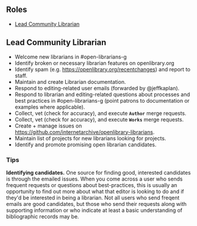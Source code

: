 ## Roles

* [Lead Community Librarian](#Lead-Community-Librarian)


## Lead Community Librarian

* Welcome new librarians in #open-librarians-g
* Identify broken or necessary librarian features on openlibrary.org
* Identify spam (e.g. https://openlibrary.org/recentchanges) and report to staff.
* Maintain and create Librarian documentation.
* Respond to editing-related user emails (forwarded by @jeffkaplan).
* Respond to librarian and editing-related questions about processes and best practices in #open-librarians-g (point patrons to documentation or examples where applicable).
* Collect, vet (check for accuracy), and execute **`Author`** merge requests.
* Collect, vet (check for accuracy), and execute **`Works`** merge requests.
* Create + manage issues on https://github.com/internetarchive/openlibrary-librarians.
* Maintain list of projects for new librarians looking for projects.
* Identify and promote promising open librarian candidates.

### Tips

**Identifying candidates.** One source for finding good, interested candidates is through the emailed issues. When you come across a user who sends frequent requests or questions about best-practices, this is usually an opportunity to find out more about what that editor is looking to do and if they'd be interested in being a librarian. Not all users who send freqent emails are good candidates, but those who send their requests along with supporting information or who indicate at least a basic understanding of bibliographic records may be.
